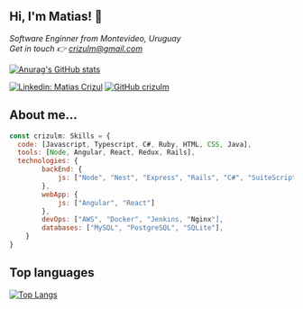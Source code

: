 <h2> Hi, I'm Matias! 👋</h2>
<p><em>Software Enginner from Montevideo, Uruguay </br>Get in touch 👉 <a href="mailto:crizulm@gmail.com" target="_blank">crizulm@gmail.com</a></em></p>

[![Anurag's GitHub stats](https://github-readme-stats.vercel.app/api/?username=crizulm&count_private=true&show_icons=true&title_color=fff&icon_color=79ff97&text_color=9f9f9f&bg_color=151515)](https://github.com/anuraghazra/github-readme-stats)

[![Linkedin: Matias Crizul](https://img.shields.io/badge/-matiascrizul-blue?style=flat-square&logo=Linkedin&logoColor=white&link=https://www.linkedin.com/in/matiascrizul/)](https://www.linkedin.com/in/matiascrizul/)
[![GitHub crizulm](https://img.shields.io/github/followers/crizulm?label=follow&style=social)](https://github.com/crizulm)

## About me...  

```javascript
const crizulm: Skills = {
  code: [Javascript, Typescript, C#, Ruby, HTML, CSS, Java],
  tools: [Node, Angular, React, Redux, Rails],
  technologies: {
        backEnd: {
            js: ["Node", "Nest", "Express", "Rails", "C#", "SuiteScript"],
        },
        webApp: {
            js: ["Angular", "React"]
        },
        devOps: ["AWS", "Docker", "Jenkins, "Nginx"],
        databases: ["MySQL", "PostgreSQL", "SQLite"],
    }
}
```

## Top languages

[![Top Langs](https://github-readme-stats.vercel.app/api/top-langs/?username=crizulm&layout=compact&langs_count=8&title_color=fff&icon_color=79ff97&text_color=9f9f9f&bg_color=151515)](https://github.com/anuraghazra/github-readme-stats)
